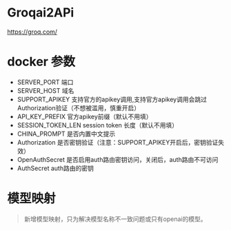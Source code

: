 # Groqai2APi

https://groq.com/

# docker 参数


- SERVER_PORT 端口
- SERVER_HOST 域名
- SUPPORT_APIKEY 支持官方的apikey调用,支持官方apikey调用会跳过Authorization验证（不想被滥用，慎重开启）
- API_KEY_PREFIX 官方apikey前缀（默认不用填）
- SESSION_TOKEN_LEN session token 长度（默认不用填）
- CHINA_PROMPT 是否内置中文提示
- Authorization 是否密钥验证（注意：SUPPORT_APIKEY开启后，密钥验证失效）
- OpenAuthSecret 是否启用auth路由密钥访问，关闭后，auth路由不可访问
- AuthSecret auth路由的密钥

# 模型映射

> 新增模型映射，只为解决模型名称不一致问题或只有openai的模型。


